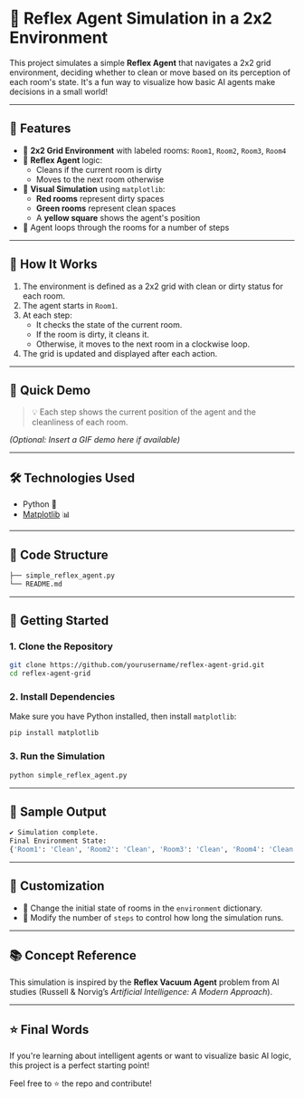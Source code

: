
# 🧹 Reflex Agent Simulation in a 2x2 Environment

This project simulates a simple **Reflex Agent** that navigates a 2x2 grid environment, deciding whether to clean or move based on its perception of each room's state. It's a fun way to visualize how basic AI agents make decisions in a small world!

---

## 📌 Features

- 🔄 **2x2 Grid Environment** with labeled rooms: `Room1`, `Room2`, `Room3`, `Room4`
- 🧠 **Reflex Agent** logic: 
  - Cleans if the current room is dirty
  - Moves to the next room otherwise
- 🎨 **Visual Simulation** using `matplotlib`:
  - **Red rooms** represent dirty spaces
  - **Green rooms** represent clean spaces
  - A **yellow square** shows the agent's position
- 🔁 Agent loops through the rooms for a number of steps

---

## 🧠 How It Works

1. The environment is defined as a 2x2 grid with clean or dirty status for each room.
2. The agent starts in `Room1`.
3. At each step:
   - It checks the state of the current room.
   - If the room is dirty, it cleans it.
   - Otherwise, it moves to the next room in a clockwise loop.
4. The grid is updated and displayed after each action.

---

## 🚀 Quick Demo

> 💡 Each step shows the current position of the agent and the cleanliness of each room.

_(Optional: Insert a GIF demo here if available)_

---

## 🛠️ Technologies Used

- Python 🐍
- [Matplotlib](https://matplotlib.org/) 📊

---

## 📂 Code Structure

```bash
├── simple_reflex_agent.py
└── README.md
```

---

## 🏁 Getting Started

### 1. Clone the Repository

```bash
git clone https://github.com/yourusername/reflex-agent-grid.git
cd reflex-agent-grid
```

### 2. Install Dependencies

Make sure you have Python installed, then install `matplotlib`:

```bash
pip install matplotlib
```

### 3. Run the Simulation

```bash
python simple_reflex_agent.py
```

---

## 🧾 Sample Output

```bash
✔ Simulation complete.
Final Environment State:
{'Room1': 'Clean', 'Room2': 'Clean', 'Room3': 'Clean', 'Room4': 'Clean'}
```

---

## 📌 Customization

- 🧼 Change the initial state of rooms in the `environment` dictionary.
- 🔁 Modify the number of `steps` to control how long the simulation runs.

---

## 📚 Concept Reference

This simulation is inspired by the **Reflex Vacuum Agent** problem from AI studies (Russell & Norvig’s *Artificial Intelligence: A Modern Approach*).

---

## ⭐ Final Words

If you're learning about intelligent agents or want to visualize basic AI logic, this project is a perfect starting point!

Feel free to ⭐ the repo and contribute!
